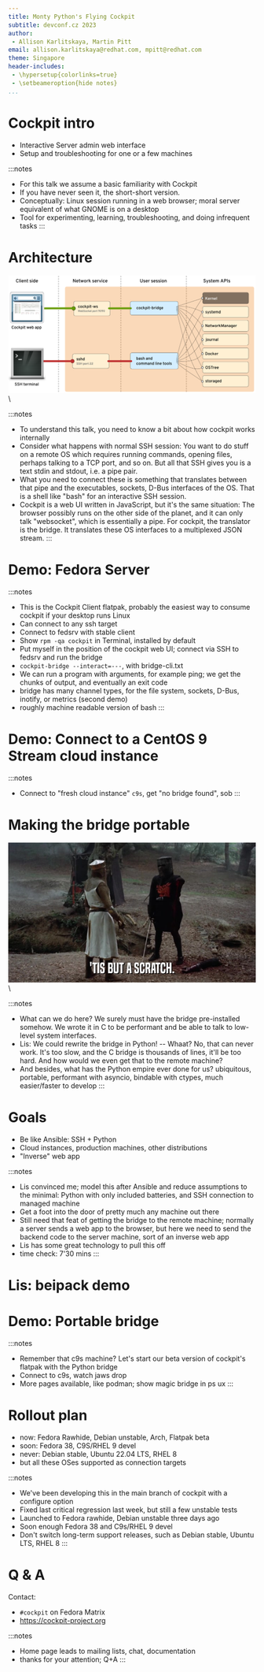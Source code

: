 ```yaml
---
title: Monty Python's Flying Cockpit
subtitle: devconf.cz 2023
author:
 - Allison Karlitskaya, Martin Pitt
email: allison.karlitskaya@redhat.com, mpitt@redhat.com
theme: Singapore
header-includes:
 - \hypersetup{colorlinks=true}
 - \setbeameroption{hide notes}
...
```


# Cockpit intro

- Interactive Server admin web interface
- Setup and troubleshooting for one or a few machines

:::notes
- For this talk we assume a basic familiarity with Cockpit
- If you have never seen it, the short-short version.
- Conceptually: Linux session running in a web browser; moral server equivalent of what GNOME is on a desktop
- Tool for experimenting, learning, troubleshooting, and doing infrequent tasks
:::

# Architecture

![high-level architecture](./cockpit-system-apis.png) \

:::notes
- To understand this talk, you need to know a bit about how cockpit works internally
- Consider what happens with normal SSH session: You want to do stuff on a
  remote OS which requires running commands, opening files, perhaps talking
  to a TCP port, and so on. But all that SSH gives you is a text stdin and
  stdout, i.e. a pipe pair.
- What you need to connect these is something that translates
  between that pipe and the executables, sockets, D-Bus interfaces of the OS.
  That is a shell like "bash" for an interactive SSH session.
- Cockpit is a web UI written in JavaScript, but it's the same situation: The
  browser possibly runs on the other side of the planet, and it
  can only talk "websocket", which is essentially a pipe. For cockpit,
  the translator is the bridge. It translates these OS interfaces to a
  multiplexed JSON stream.
:::

# Demo: Fedora Server

:::notes
- This is the Cockpit Client flatpak, probably the easiest way to consume cockpit if your desktop runs Linux
- Can connect to any ssh target
- Connect to fedsrv with stable client
- Show `rpm -qa cockpit` in Terminal, installed by default
- Put myself in the position of the cockpit web UI; connect via SSH to fedsrv and run the bridge
- `cockpit-bridge --interact=---`, with bridge-cli.txt
- We can run a program with arguments, for example ping; we get the chunks of output, and eventually an exit code
- bridge has many channel types, for the file system, sockets, D-Bus, inotify, or metrics (second demo)
- roughly machine readable version of bash
:::

# Demo: Connect to a CentOS 9 Stream cloud instance

:::notes
- Connect to "fresh cloud instance" `c9s`, get "no bridge found", sob
:::

# Making the bridge portable

![this but a scratch](./but-a-scratch.jpg) \

:::notes
- What can we do here? We surely must have the bridge pre-installed somehow. We
  wrote it in C to be performant and be able to talk to low-level system
  interfaces.
- Lis: We could rewrite the bridge in Python! -- Whaat? No, that can never
  work. It's too slow, and the C bridge is thousands of lines, it'll be too
  hard. And how would we even get that to the remote machine?
- And besides, what has the Python empire ever done for us? ubiquitous, portable,
  performant with asyncio, bindable with ctypes, much easier/faster to develop
:::


# Goals

 - Be like Ansible: SSH + Python
 - Cloud instances, production machines, other distributions
 - "Inverse" web app

:::notes
- Lis convinced me; model this after Ansible and reduce assumptions to the
  minimal: Python with only included batteries, and SSH connection to managed
  machine
- Get a foot into the door of pretty much any machine out there
- Still need that feat of getting the bridge to the remote machine; normally a
  server sends a web app to the browser, but here we need to send the backend
  code to the server machine, sort of an inverse web app
- Lis has some great technology to pull this off
- time check: 7'30 mins
:::

# Lis: beipack demo

# Demo: Portable bridge

:::notes
- Remember that c9s machine? Let's start our beta version of cockpit's flatpak with the Python bridge
- Connect to c9s, watch jaws drop
- More pages available, like podman; show magic bridge in ps ux
:::

# Rollout plan

 * now: Fedora Rawhide, Debian unstable, Arch, Flatpak beta
 * soon: Fedora 38, C9S/RHEL 9 devel
 * never: Debian stable, Ubuntu 22.04 LTS, RHEL 8
 * but all these OSes supported as connection targets

:::notes
- We've been developing this in the main branch of cockpit with a configure option
- Fixed last critical regression last week, but still a few unstable tests
- Launched to Fedora rawhide, Debian unstable three days ago
- Soon enough Fedora 38 and C9s/RHEL 9 devel
- Don't switch long-term support releases, such as Debian stable, Ubuntu LTS, RHEL 8
:::


# Q & A

Contact:

- `#cockpit` on Fedora Matrix
- https://cockpit-project.org

:::notes
- Home page leads to mailing lists, chat, documentation
- thanks for your attention; Q+A
:::
